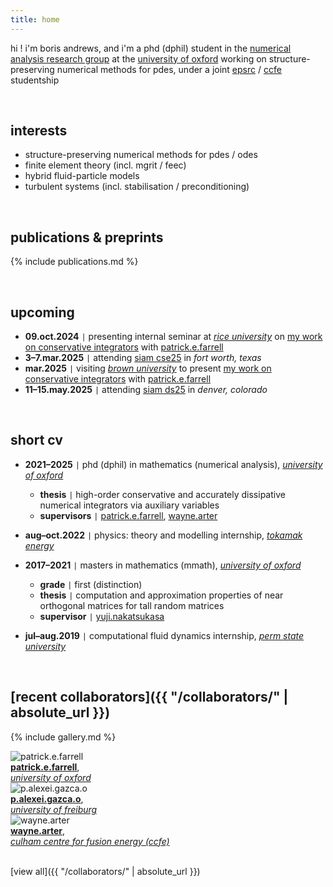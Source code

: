 ```yaml
---
title: home
---
```


hi ! i'm boris andrews, and i'm a phd (dphil) student in the [numerical analysis research group](https://www.maths.ox.ac.uk/groups/numerical-analysis) at the [university of oxford](https://www.maths.ox.ac.uk/) working on structure-preserving numerical methods for pdes, under a joint [epsrc](https://www.ukri.org/councils/epsrc/) / [ccfe](https://ccfe.ukaea.uk/) studentship

<br>

## interests

- structure-preserving numerical methods for pdes / odes
- finite element theory (incl. mgrit / feec)
- hybrid fluid-particle models
- turbulent systems (incl. stabilisation / preconditioning)

<br>

<!-- ## [highlighted publications & preprints]({{ "/publications/" | absolute_url }}) -->
## publications & preprints

{% include publications.md %}

<!-- [view all]({{ "/publications/" | absolute_url }}) -->

<br>

## upcoming

- **09.oct.2024** <code>&#124;</code> presenting internal seminar at [*rice university*](https://mathweb.rice.edu/) on [my work on conservative integrators](publications/sp-schemes/index.md) with [patrick.e.farrell](https://pefarrell.org/)
- **3–7.mar.2025** <code>&#124;</code> attending [siam cse25](https://www.siam.org/conferences-events/siam-conferences/cse25/) in *fort worth, texas*
- **mar.2025** <code>&#124;</code> visiting [*brown university*](https://sites.brown.edu/scientific-computing/) to present [my work on conservative integrators](publications/sp-schemes/index.md) with [patrick.e.farrell](https://pefarrell.org/)
- **11–15.may.2025** <code>&#124;</code> attending [siam ds25](https://www.siam.org/conferences-events/siam-conferences/ds25/) in *denver, colorado*

<br>

<!-- ## [short cv]({{ "/cv/" | absolute_url }}) -->
## short cv

- **2021–2025** <code>&#124;</code> phd (dphil) in mathematics (numerical analysis), [*university of oxford*](https://www.maths.ox.ac.uk/)
    - **thesis** <code>&#124;</code> high-order conservative and accurately dissipative numerical integrators via auxiliary variables
    - **supervisors** <code>&#124;</code> [patrick.e.farrell](https://pefarrell.org/), [wayne.arter](https://www.linkedin.com/in/wayne-arter-86375211/)
- **aug–oct.2022** <code>&#124;</code> physics: theory and modelling internship, [*tokamak energy*](https://tokamakenergy.com/)
  
- **2017–2021** <code>&#124;</code> masters in mathematics (mmath), [*university of oxford*](https://www.maths.ox.ac.uk/)
    - **grade** <code>&#124;</code> first (distinction)
    - **thesis** <code>&#124;</code> computation and approximation properties of near orthogonal matrices for tall random matrices
    - **supervisor** <code>&#124;</code> [yuji.nakatsukasa](https://people.maths.ox.ac.uk/nakatsukasa/)
- **jul–aug.2019** <code>&#124;</code> computational fluid dynamics internship, [*perm state university*](http://en.psu.ru/)

<!-- [view all]({{ "/cv/" | absolute_url }}) -->

<br>

## [recent collaborators]({{ "/collaborators/" | absolute_url }})

{% include gallery.md %}

<div class="gallery">
    <div class="gallery-item">
        <img src="{{ '/assets/img/collaborators/patrick.jpg' | relative_url }}" alt="patrick.e.farrell">
        <div class="caption"><a href="https://pefarrell.org/"><b>patrick.e.farrell</b></a>, <br> <a href="https://www.maths.ox.ac.uk/"><em>university of oxford</em></a></div>
    </div>
    <div class="gallery-item">
        <img src="{{ '/assets/img/collaborators/alexei.jpeg' | relative_url }}" alt="p.alexei.gazca.o">
        <div class="caption"><a href="https://gazcaorozco.github.io/home/"><b>p.alexei.gazca.o</b></a>, <br> <a href="https://www.math.uni-freiburg.de/index.html"><em>university of freiburg</em></a></div>
    </div>
    <div class="gallery-item">
        <img src="{{ '/assets/img/collaborators/wayne.jpeg' | relative_url }}" alt="wayne.arter">
        <div class="caption"><a href="https://www.linkedin.com/in/wayne-arter-86375211/"><b>wayne.arter</b></a>, <br> <a href="https://ccfe.ukaea.uk/"><em>culham centre for fusion energy (ccfe)</em></a></div>
    </div>
</div>

<br>

[view all]({{ "/collaborators/" | absolute_url }})

